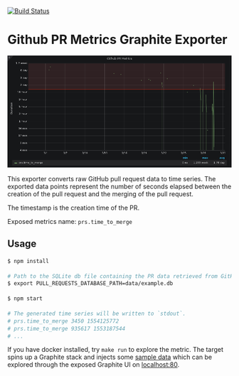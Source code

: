 [![Build Status](https://travis-ci.org/matchilling/github-metrics-graphite-exporter.svg?branch=master)](https://travis-ci.org/matchilling/github-metrics-graphite-exporter)

# Github PR Metrics Graphite Exporter

[![Grafana Example](./data/github-pr-metrics.png)](./data/github-pr-metrics.png)

This exporter converts raw GitHub pull request data to time series. The exported data points represent the number of seconds elapsed between the creation of the pull request and the merging of the pull request.

The timestamp is the creation time of the PR.

Exposed metrics name: `prs.time_to_merge`

## Usage

```sh
$ npm install

# Path to the SQLite db file containing the PR data retrieved from GitHub.
$ export PULL_REQUESTS_DATABASE_PATH=data/example.db

$ npm start

# The generated time series will be written to `stdout`.
# prs.time_to_merge 3450 1554125772
# prs.time_to_merge 935617 1553187544
# ...
```

If you have docker installed, try `make run` to explore the metric. The target spins up a Graphite stack and injects some [sample data](./data/example.db) which can be explored through the exposed Graphite UI on [localhost:80](http://localhost).
